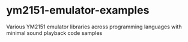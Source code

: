 # ym2151-emulator-examples
Various YM2151 emulator libraries across programming languages with minimal sound playback code samples
